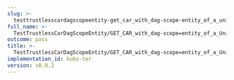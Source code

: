 ```yaml
---
slug: >-
  testtrustlesscardagscopeentity-get_car_with_dag-scope-entity_of_a_unixfs_file_(format-car)-body
full_name: >-
  TestTrustlessCarDagScopeEntity/GET_CAR_with_dag-scope=entity_of_a_UnixFS_file_(format=car)/Body
outcome: pass
title: >-
  TestTrustlessCarDagScopeEntity/GET_CAR_with_dag-scope=entity_of_a_UnixFS_file_(format=car)/Body
implementation_id: kubo-ter
version: v0.0.2
---
```


